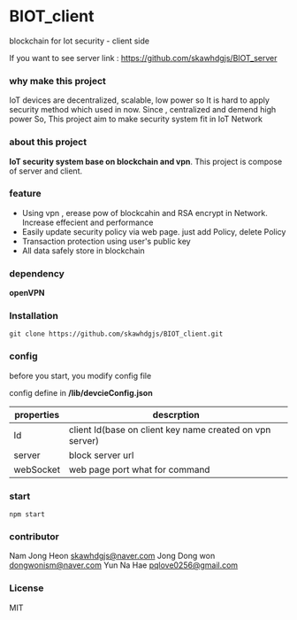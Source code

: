 # BIOT_client
blockchain for Iot security - client side

If you want to see server link : https://github.com/skawhdgjs/BIOT_server

### why make this project
IoT devices are decentralized, scalable, low power so It is hard to apply
security method which used in now. Since , centralized and demend high power
So, This project aim to make security system fit in IoT Network

### about this project
 **IoT security system base on blockchain and vpn**. This project is compose of server and client. 

### feature

 - Using vpn , erease pow of blockcahin and RSA encrypt in Network. Increase effecient and performance
 - Easily update security policy via web page. just add Policy, delete Policy
 - Transaction protection using user's public key
 - All data safely store in blockchain

### dependency

**openVPN**


### Installation

    git clone https://github.com/skawhdgjs/BIOT_client.git

### config
before you start, you modify config file

config define in **/lib/devcieConfig.json**

properties     | descrption
-------- | ---
Id | client Id(base on client key name created on vpn server)
server    | block server url
webSocket     | web page port what for command



### start

	npm start




### contributor

Nam Jong Heon skawhdgjs@naver.com
Jong Dong won dongwonism@naver.com
Yun Na Hae pqlove0256@gmail.com

### License

MIT

